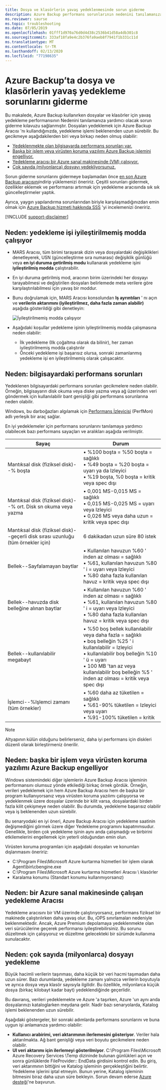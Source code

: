 ```yaml
---
title: Dosya ve klasörlerin yavaş yedeklenmesinde sorun giderme
description: Azure Backup performans sorunlarının nedenini tanılamanıza yardımcı olması için sorun giderme kılavuzu sağlar
ms.reviewer: saurse
ms.topic: troubleshooting
ms.date: 07/05/2019
ms.openlocfilehash: 01fff1d970a76d0d4d38c2536b41d58a4db301c8
ms.sourcegitcommit: 333af18fa9e4c2b376fa9aeb8f7941f1b331c11d
ms.translationtype: MT
ms.contentlocale: tr-TR
ms.lasthandoff: 02/13/2020
ms.locfileid: "77198635"
---
```

# <a name="troubleshoot-slow-backup-of-files-and-folders-in-azure-backup"></a>Azure Backup’ta dosya ve klasörlerin yavaş yedekleme sorunlarını giderme

Bu makalede, Azure Backup kullanırken dosyalar ve klasörler için yavaş yedekleme performansının Nedenini tanılamanıza yardımcı olacak sorun giderme kılavuzu sağlanmıştır. Dosyaları yedeklemek için Azure Backup Aracısı 'nı kullandığınızda, yedekleme işlemi beklenenden uzun sürebilir. Bu gecikmeye aşağıdakilerden biri veya birkaçı neden olmuş olabilir:

* [Yedeklenmekte olan bilgisayarda performans sorunları var.](#cause1)
* [Başka bir işlem veya virüsten koruma yazılımı Azure Backup işlemini engelliyor.](#cause2)
* [Yedekleme aracısı bir Azure sanal makinesinde (VM) çalışıyor.](#cause3)  
* [Çok sayıda (milyonlarca) dosyayı yedekliyorsunuz.](#cause4)

Sorun giderme sorunlarını gidermeye başlamadan önce [en son Azure Backup aracısını](https://aka.ms/azurebackup_agent)indirip yüklemenizi öneririz. Çeşitli sorunları gidermek, özellikler eklemek ve performansı artırmak için yedekleme aracısında sık sık güncelleştirmeler yaptık.

Ayrıca, yaygın yapılandırma sorunlarından biriyle karşılaşmadığınızdan emin olmak için [Azure Backup hizmeti hakkında SSS](backup-azure-backup-faq.md) 'yi incelemenizi öneririz.

[!INCLUDE [support-disclaimer](../../includes/support-disclaimer.md)]

## <a name="cause-backup-job-running-in-unoptimized-mode"></a>Neden: yedekleme işi iyileştirilmemiş modda çalışıyor

* MARS Aracısı, tüm birimi tarayarak dizin veya dosyalardaki değişiklikleri denetleyerek, USN (güncelleştirme sıra numarası) değişiklik günlüğü veya **en iyi duruma getirilmiş modu** kullanarak yedekleme işini **iyileştirilmiş modda** çalıştırabilir.
* En iyi duruma getirilmiş mod, aracının birim üzerindeki her dosyayı tarayabilmesi ve değiştirilen dosyaları belirlemede meta verilere göre karşılaştırılabilmesi için yavaş bir moddur.
* Bunu doğrulamak için, MARS Aracısı konsolundan **Iş ayrıntıları** ' nı açın ve **verilerin aktarımını (iyileştirilmez, daha fazla zaman alabilir)** aşağıda gösterildiği gibi denetleyin:

    ![İyileştirilmemiş modda çalışıyor](./media/backup-azure-troubleshoot-slow-backup-performance-issue/unoptimized-mode.png)

* Aşağıdaki koşullar yedekleme işinin iyileştirilmemiş modda çalışmasına neden olabilir:
  * İlk yedekleme (Ilk çoğaltma olarak da bilinir), her zaman iyileştirilmemiş modda çalıştırılır
  * Önceki yedekleme işi başarısız olursa, sonraki zamanlanmış yedekleme işi en iyileştirilmemiş olarak çalışacaktır.

<a id="cause1"></a>

## <a name="cause-performance-bottlenecks-on-the-computer"></a>Neden: bilgisayardaki performans sorunları

Yedeklenen bilgisayardaki performans sorunları gecikmelere neden olabilir. Örneğin, bilgisayarın disk okuma veya diske yazma veya ağ üzerinden veri göndermek için kullanılabilir bant genişliği gibi performans sorunlarına neden olabilir.

Windows, bu darboğazları algılamak için [Performans İzleyicisi](https://technet.microsoft.com/magazine/2008.08.pulse.aspx) (PerfMon) adlı yerleşik bir araç sağlar.

En iyi yedeklemeler için performans sorunlarını tanılamaya yardımcı olabilecek bazı performans sayaçları ve aralıkları aşağıda verilmiştir.

| Sayaç | Durum |
| --- | --- |
| Mantıksal disk (fiziksel disk)--% boşta |• %100 boşta = %50 boşta = sağlıklı</br>• %49 boşta = %20 boşta = uyarı ya da Izleyici</br>• %19 boşta, %0 boşta = kritik veya spec dışı |
| Mantıksal disk (fiziksel disk)--% ort. Disk sn okuma veya yazma |• 0,001 MS-0,015 MS = sağlıklı</br>• 0,015 MS-0,025 MS = uyarı veya Izleyici</br>• 0,026 MS veya daha uzun = kritik veya spec dışı |
| Mantıksal disk (fiziksel disk)--geçerli disk sırası uzunluğu (tüm örnekler için) |6 dakikadan uzun süre 80 istek |
| Bellek--Sayfalamayan baytlar |• Kullanılan havuzun %60 ' inden az olması = sağlıklı<br>• %61, kullanılan havuzun %80 ' i = uyarı veya Izleyici</br>• %80 daha fazla kullanılan havuz = kritik veya spec dışı |
| Bellek--havuzda disk belleğine alınan baytlar |• Kullanılan havuzun %60 ' inden az olması = sağlıklı</br>• %61, kullanılan havuzun %80 ' i = uyarı veya Izleyici</br>• %80 daha fazla kullanılan havuz = kritik veya spec dışı |
| Bellek--kullanılabilir megabayt |• %50 boş bellek kullanılabilir veya daha fazla = sağlıklı</br>• boş belleğin %25 ' i kullanılabilir = Izleyici</br>• kullanılabilir boş belleğin %10 ' ü = uyarı</br>• 100 MB 'tan az veya kullanılabilir boş belleğin %5 ' inden az olması = kritik veya spec dışı |
| İşlemci--\%Işlemci zamanı (tüm örnekler) |• %60 daha az tüketilen = sağlıklı</br>• %61-90% tüketilen = Izleyici veya uyarı</br>• %91-100% tüketilen = kritik |

> [!NOTE]
> Altyapının külün olduğunu belirlerseniz, daha iyi performans için diskleri düzenli olarak birleştirmeniz önerilir.
>
>

<a id="cause2"></a>

## <a name="cause-another-process-or-antivirus-software-interfering-with-azure-backup"></a>Neden: başka bir işlem veya virüsten koruma yazılımı Azure Backup engelliyor

Windows sistemindeki diğer işlemlerin Azure Backup Aracısı işleminin performansını olumsuz yönde etkilediği birkaç örnek gördük. Örneğin, verileri yedeklemek için hem Azure Backup Aracısı hem de başka bir program kullanıyorsanız veya virüsten koruma yazılımı çalışıyorsa ve yedeklenmek üzere dosyalar üzerinde bir kilit varsa, dosyalardaki birden fazla kilit çekişmeye neden olabilir. Bu durumda, yedekleme başarısız olabilir veya iş beklenenden uzun sürebilir.

Bu senaryodaki en iyi öneri, Azure Backup Aracısı için yedekleme saatinin değişmediğini görmek üzere diğer Yedekleme programını kapatmmsudur. Genellikle, birden çok yedekleme işinin aynı anda çalışmadığı ve birbirini etkilemelerini engellemek için yeterli olduğundan emin olun.

Virüsten koruma programları için aşağıdaki dosyaları ve konumları dışlanmasını öneririz:

* C:\Program Files\Microsoft Azure kurtarma hizmetleri bir işlem olarak Agent\bin\cbengine.exe
* C:\Program Files\Microsoft Azure kurtarma hizmetleri Aracısı \ klasörler
* Karalama konumu (Standart konumu kullanmıyorsanız)

<a id="cause3"></a>

## <a name="cause-backup-agent-running-on-an-azure-virtual-machine"></a>Neden: bir Azure sanal makinesinde çalışan yedekleme Aracısı

Yedekleme aracısını bir VM üzerinde çalıştırıyorsanız, performans fiziksel bir makinede çalıştırılırken daha yavaş olur. Bu, ıOPS sınırlamaları nedeniyle beklenmektedir.  Ancak, Azure Premium depolamaya yedeklenmekte olan veri sürücülerine geçerek performansı iyileştirebilirsiniz. Bu sorunu düzeltmek için çalışıyoruz ve düzeltme gelecekteki bir sürümde kullanıma sunulacaktır.

<a id="cause4"></a>

## <a name="cause-backing-up-a-large-number-millions-of-files"></a>Neden: çok sayıda (milyonlarca) dosyayı yedekleme

Büyük hacimli verilerin taşınması, daha küçük bir veri hacmi taşımadan daha uzun sürer. Bazı durumlarda, yedekleme zamanı yalnızca verilerin boyutuyla ve ayrıca dosya veya klasör sayısıyla ilgilidir. Bu özellikle, milyonlarca küçük dosya (birkaç kilobayt kadar bayt) yedeklendiğinde geçerlidir.

Bu davranış, verileri yedeklemekte ve Azure 'a taşırken, Azure 'un aynı anda dosyalarınızı kataloglarken meydana gelir. Nadir bazı senaryolarda, Katalog işlemi beklenenden uzun sürebilir.

Aşağıdaki göstergeler, bir sonraki adımlarda performans sorunlarını ve buna uygun işi anlamanıza yardımcı olabilir:

* **Kullanıcı arabirimi, veri aktarımının ilerlemesini gösteriyor**. Veriler hala aktarılmakta. Ağ bant genişliği veya veri boyutu gecikmelere neden olabilir.
* **UI veri aktarımı için ilerlemeyi gösterilmiyor**. C:\Program Files\Microsoft Azure Recovery Services \Temp dizininde bulunan günlükleri açın ve sonra günlüklerde FileProvider:: EndData girdisini kontrol edin. Bu giriş, veri aktarımının bittiğini ve Katalog işleminin gerçekleştiğini belirtir. Yedekleme işlerini iptal etmeyin. Bunun yerine, Katalog işleminin bitmesini biraz daha uzun süre bekleyin. Sorun devam ederse [Azure desteği](https://portal.azure.com/#create/Microsoft.Support)'ne başvurun.

